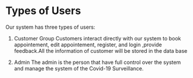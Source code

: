 # Types of Users

Our system has three types of users:
1. Customer Group
Customers interact directly with our system to book appointement, edit appointement, register, and  login ,provide feedback.All the information of customer will be stored in the data base<br>

2. Admin
The admin is the person that have full control over the system and  manage the  system of the Covid-19 Surveillance.
<br>
